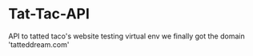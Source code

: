 # Tat-Tac-API
API to tatted taco's website 
testing virtual env
we finally got the domain 'tatteddream.com'